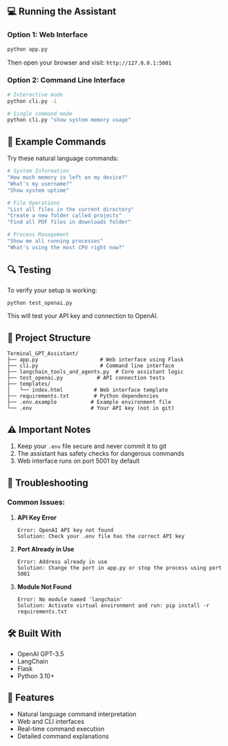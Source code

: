 ## 💻 Running the Assistant

### Option 1: Web Interface

```bash
python app.py
```
Then open your browser and visit: `http://127.0.0.1:5001`

### Option 2: Command Line Interface
```bash
# Interactive mode
python cli.py -i

# Single command mode
python cli.py "show system memory usage"
```

## 📝 Example Commands

Try these natural language commands:

```bash
# System Information
"How much memory is left on my device?"
"What's my username?"
"Show system uptime"

# File Operations
"List all files in the current directory"
"Create a new folder called projects"
"Find all PDF files in downloads folder"

# Process Management
"Show me all running processes"
"What's using the most CPU right now?"
```

## 🔍 Testing

To verify your setup is working:
```bash
python test_openai.py
```
This will test your API key and connection to OpenAI.

## 📁 Project Structure

```
Terminal_GPT_Assistant/
├── app.py                    # Web interface using Flask
├── cli.py                    # Command line interface
├── langchain_tools_and_agents.py  # Core assistant logic
├── test_openai.py           # API connection tests
├── templates/
│   └── index.html          # Web interface template
├── requirements.txt        # Python dependencies
├── .env.example           # Example environment file
└── .env                   # Your API key (not in git)
```

## ⚠️ Important Notes

1. Keep your `.env` file secure and never commit it to git
2. The assistant has safety checks for dangerous commands
3. Web interface runs on port 5001 by default

## 🔧 Troubleshooting

### Common Issues:

1. **API Key Error**
   ```
   Error: OpenAI API key not found
   Solution: Check your .env file has the correct API key
   ```

2. **Port Already in Use**
   ```
   Error: Address already in use
   Solution: Change the port in app.py or stop the process using port 5001
   ```

3. **Module Not Found**
   ```
   Error: No module named 'langchain'
   Solution: Activate virtual environment and run: pip install -r requirements.txt
   ```



## 🛠️ Built With

- OpenAI GPT-3.5
- LangChain
- Flask
- Python 3.10+

## 🌟 Features

- Natural language command interpretation
- Web and CLI interfaces
- Real-time command execution
- Detailed command explanations
